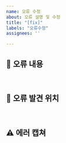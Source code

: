 ```yaml
---
name: 오류 수정
about: 오류 설명 및 수정
title: "[fix]"
labels: "오류수정"
assignees: ''

---
```


## 🤔 오류 내용
<br>

## 🚩 오류 발견 위치
<br>

## ⚠ 에러 캡쳐

<br>